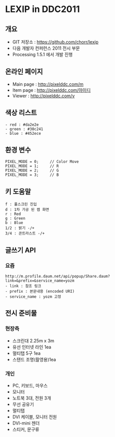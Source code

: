 # LEXIP in DDC2011

## 개요 ##
- GIT 저장소 : <https://github.com/chorr/lexip>
- 다음 개발자 컨퍼런스 2011 전시 부문
- Processing 1.5.1 에서 개발 진행

## 온라인 페이지 ##
- Main page : http://pixelddc.com/m
- Item page : http://pixelddc.com/아이디
- Viewer : http://pixelddc.com/v

## 색상 리스트 ##
    - red : #da2e2e
    - green : #30c241
    - blue : #452ece

## 환경 변수 ##
    PIXEL_MODE = 0;		// Color Move
    PIXEL_MODE = 1;		// R
    PIXEL_MODE = 2;		// G
    PIXEL_MODE = 3;		// B

## 키 도움말 ##
    f : 풀스크린 진입
    d : 1차 가공 된 캠 화면
    r : Red
    g : Green
    b : Blue
    1/2 : 밝기 -/+
    3/4 : 콘트라스트 -/+

## 글쓰기 API ##
### 요즘 ###
    http://m.profile.daum.net/api/popup/Share.daum?link=&prefix=&service_name=yozm
    - link : 참조 링크
    - prefix : 본문내용 (encoded URI)
    - service_name : yozm 고정

## 전시 준비물 ##

### 현장측 ###
- 스크린대 2.25m x 3m
- 유선 인터넷 라인 1ea
- 멀티탭 5구 1ea
- 스탠드 조명(촬영용)1ea

### 개인 ###
- PC, 키보드, 마우스
- 모니터
- 노트북 3대, 전원 3개
- 무선 공유기
- 멀티탭
- DVI 케이블, 모니터 전원
- DVI-mini 젠더
- 스티커, 문구류
